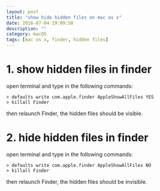 ```yaml
---
layout: post
title: "show hide hidden files on mac os x"
date: 2016-07-04 19:09:58
description: ""
category: macOS
tags: [mac os x, finder, hidden files]
---
```


# 1. show hidden files in finder

open terminal and type in the following commands:

    > defaults write com.apple.finder AppleShowAllFiles YES
    > killall Finder

then relaunch Finder, the hidden files should be visible.

# 2. hide hidden files in finder

open terminal and type in the following commands:

    > defaults write com.apple.finder AppleShowAllFiles NO 
    > killall Finder

then relaunch Finder, the hidden files should be invisible.
